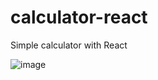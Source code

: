 # calculator-react
Simple calculator with React

![image](https://github.com/user-attachments/assets/d680b039-2693-4f73-8044-e34ef33c20a1)
